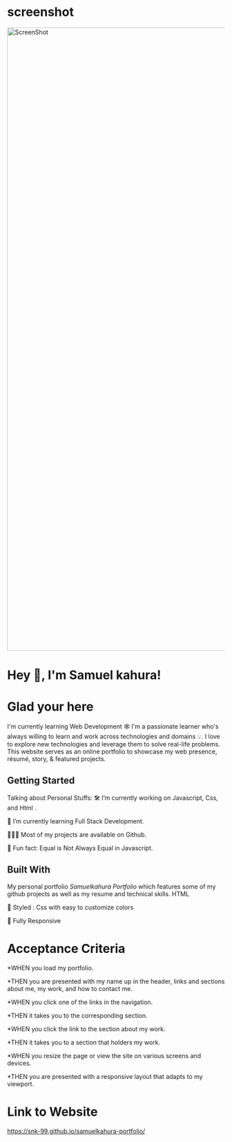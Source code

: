 # screenshot

<img width="1440" alt="ScreenShot " src="https://user-images.githubusercontent.com/81891066/116793304-01fa6180-aa94-11eb-801e-02add0b2b4db.png">

# Hey 👋, I'm Samuel kahura!

# Glad your here

I'm currently learning Web Development 🕸️ I'm a passionate learner who's always willing to learn and work across technologies and domains 💡. I love to explore new technologies and leverage them to solve real-life problems. This website serves as an online portfolio to showcase my web presence, résumé, story, & featured projects.

## Getting Started

Talking about Personal Stuffs:
🛠 I’m currently working on Javascript, Css, and Html .

🚀 I’m currently learning Full Stack Development.

👨🏻‍💻 Most of my projects are available on Github.

👾 Fun fact: Equal is Not Always Equal in Javascript.

## Built With

My personal portfolio _Samuelkahura Portfolio_ which features some of my github projects as well as my resume and technical skills.
HTML

🎨 Styled : Css with easy to customize colors

📱 Fully Responsive

# Acceptance Criteria

\*WHEN you load my portfolio.

\*THEN you are presented with my name up in the header, links and sections about me, my work, and how to contact me.

\*WHEN you click one of the links in the navigation.

\*THEN it takes you to the corresponding section.

\*WHEN you click the link to the section about my work.

\*THEN it takes you to a section that holders my work.

\*WHEN you resize the page or view the site on various screens and devices.

\*THEN you are presented with a responsive layout that adapts to my viewport.

# Link to Website

https://snk-99.github.io/samuelkahura-portfolio/
